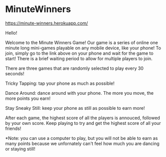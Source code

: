 # MinuteWinners
https://minute-winners.herokuapp.com/

Hello!

Welcome to the Minute Winners Game!
Our game is a series of online one minute long mini-games playable on any mobile device, like your phone!
To join, simply go to the link above on your phone and wait for the game to start! There is a brief waiting period to allow for multiple players to join.

There are three games that are randomly selected to play every 30 seconds!

Tricky Tapping: tap your phone as much as possible!

Dance Around: dance around with your phone. The more you move, the more points you earn!

Stay Sneaky Still: keep your phone as still as possible to earn more!


After each game, the highest score of all the players is annouced, followed by your own score.
Keep playing to try and get the highest score of all your friends!

*Note: you can use a computer to play, but you will not be able to earn as many points because we unfornately can't feel how much you are dancing or staying still!
